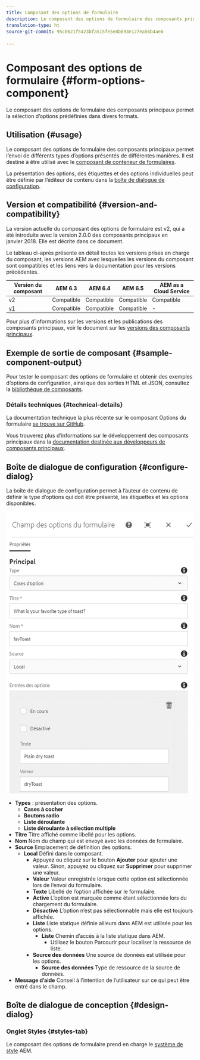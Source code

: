 ```yaml
---
title: Composant des options de formulaire
description: Le composant des options de formulaire des composants principaux permet la sélection d’options prédéfinies dans divers formats.
translation-type: ht
source-git-commit: 95c0621f5423bfa515fe5e8b693e127ea56b4ae0

---
```



# Composant des options de formulaire {#form-options-component}

Le composant des options de formulaire des composants principaux permet la sélection d’options prédéfinies dans divers formats.

## Utilisation {#usage}

Le composant des options de formulaire des composants principaux permet l’envoi de différents types d’options présentés de différentes manières. Il est destiné à être utilisé avec le [composant de conteneur de formulaires](form-container.md).

La présentation des options, des étiquettes et des options individuelles peut être définie par l’éditeur de contenu dans la [boîte de dialogue de configuration](#configure-dialog).

## Version et compatibilité {#version-and-compatibility}

La version actuelle du composant des options de formulaire est v2, qui a été introduite avec la version 2.0.0 des composants principaux en janvier 2018. Elle est décrite dans ce document.

Le tableau ci-après présente en détail toutes les versions prises en charge du composant, les versions AEM avec lesquelles les versions du composant sont compatibles et les liens vers la documentation pour les versions précédentes.

| Version du composant | AEM 6.3 | AEM 6.4 | AEM 6.5 | AEM as a Cloud Service |
|--- |--- |--- |--- |---|
| v2 | Compatible | Compatible | Compatible | Compatible |
| [v1](/help/components/v1/form-options-v1.md) | Compatible | Compatible | Compatible | - |

Pour plus d’informations sur les versions et les publications des composants principaux, voir le document sur les [versions des composants principaux](/help/versions.md).

## Exemple de sortie de composant {#sample-component-output}

Pour tester le composant des options de formulaire et obtenir des exemples d’options de configuration, ainsi que des sorties HTML et JSON, consultez la [bibliothèque de composants](https://adobe.com/go/aem_cmp_library_form_options).

### Détails techniques {#technical-details}

La documentation technique la plus récente sur le composant Options du formulaire [se trouve sur GitHub](https://adobe.com/go/aem_cmp_tech_form_options_v2).

Vous trouverez plus d’informations sur le développement des composants principaux dans la [documentation destinée aux développeurs de composants principaux](/help/developing/overview.md).

## Boîte de dialogue de configuration {#configure-dialog}

La boîte de dialogue de configuration permet à l’auteur de contenu de définir le type d’options qui doit être présenté, les étiquettes et les options disponibles.

![](/help/assets/screen_shot_2018-01-12at113153.png)

* **Types** : présentation des options.
   * **Cases à cocher**
   * **Boutons radio**
   * **Liste déroulante**
   * **Liste déroulante à sélection multiple**
* **Titre**
Titre affiché comme libellé pour les options.
* **Nom**
Nom du champ qui est envoyé avec les données de formulaire.
* **Source**
Emplacement de définition des options.
   * **Local**
Défini dans le composant.
      * Appuyez ou cliquez sur le bouton **Ajouter** pour ajouter une valeur. Sinon, appuyez ou cliquez sur **Supprimer** pour supprimer une valeur.
      * **Valeur**
Valeur enregistrée lorsque cette option est sélectionnée lors de l’envoi du formulaire.
      * **Texte**
Libellé de l’option affichée sur le formulaire.
      * **Active**
L’option est marquée comme étant sélectionnée lors du chargement du formulaire.
      * **Désactivé**
L’option n’est pas sélectionnable mais elle est toujours affichée.
      * **Liste**
Liste statique définie ailleurs dans AEM est utilisée pour les options.
         * **Liste**
Chemin d’accès à la liste statique dans AEM.
            * Utilisez le bouton Parcourir pour localiser la ressource de liste.
      * **Source des données**
Une source de données est utilisée pour les options.
         * **Source des données**
Type de ressource de la source de données.
* **Message d’aide**
Conseil à l’intention de l’utilisateur sur ce qui peut être entré dans le champ.

## Boîte de dialogue de conception {#design-dialog}

### Onglet Styles {#styles-tab}

Le composant des options de formulaire prend en charge le [système de style](/help/get-started/authoring.md#component-styling) AEM.
